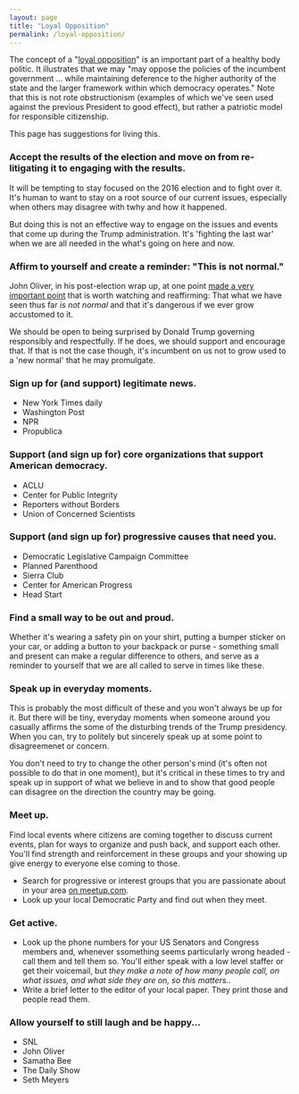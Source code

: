 ```yaml
---
layout: page
title: "Loyal Opposition"
permalink: /loyal-opposition/
---
```

  
The concept of a "[loyal opposition](https://en.wikipedia.org/wiki/Loyal_opposition)" is an important part of a healthy body politic.  It illustrates that we may "may oppose the policies of the incumbent government ... while maintaining deference to the higher authority of the state and the larger framework within which democracy operates."  Note that this is not rote obstructionism (examples of which we've seen used against the previous President to good effect), but rather a patriotic model for responsible citizenship.  

This page has suggestions for living this.    
   
    
### Accept the results of the election and move on from re-litigating it to engaging with the results. 

It will be tempting to stay focused on the 2016 election and to fight over it.  It's human to want to stay on a root source of our current issues, especially when others may disagree with twhy and how it happened.  

But doing this is not an effective way to engage on the issues and events that come up during the Trump administration.  It's 'fighting the last war' when we are all needed in the what's going on here and now.   

### Affirm to yourself and create a reminder: "This is not normal."  

John Oliver, in his post-election wrap up, at one point [made a very important point](https://youtu.be/-rSDUsMwakI?t=22m29s) that is worth watching and reaffirming:  That what we have seen thus far *is not normal* and that it's dangerous if we ever grow accustomed to it.   

We should be open to being surprised by Donald Trump governing responsibly and respectfully.  If he does, we should support and encourage that.  If that is not the case though, it's incumbent on us not to grow used to a 'new normal' that he may promulgate.  

### Sign up for (and support) legitimate news.  

  * New York Times daily 
  * Washington Post 
  * NPR
  * Propublica

### Support (and sign up for) core organizations that support American democracy.  

* ACLU
* Center for Public Integrity
* Reporters without Borders
* Union of Concerned Scientists

### Support (and sign up for) progressive causes that need you.  

* Democratic Legislative Campaign Committee 
* Planned Parenthood
* Sierra Club
* Center for American Progress
* Head Start


### Find a small way to be out and proud.  

Whether it's wearing a safety pin on your shirt, putting a bumper sticker on your car, or adding a button to your backpack or purse - something small and present can make a regular difference to others, and serve as a reminder to yourself that we are all called to serve in times like these.  

### Speak up in everyday moments.  

This is probably the most difficult of these and you won't always be up for it.  But there will be tiny, everyday moments when someone around you casually affirms the some of the disturbing trends of the Trump presidency.  When you can, try to politely but sincerely speak up at some point to disagreemenet or concern.  

You don't need to try to change the other person's mind (it's often not possible to do that in one moment), but it's critical in these times to try and speak up in support of what we believe in and to show that good people can disagree on the direction the country may be going.  

### Meet up.  

Find local events where citizens are coming together to discuss current events, plan for ways to organize and push back, and support each other.  You'll find strength and reinforcement in these groups and your showing up give energy to everyone else coming to those.  

* Search for progressive or interest groups that you are passionate about in your area [on meetup.com](https://www.meetup.com/).  
* Look up your local Democratic Party and find out when they meet.  

### Get active.  

* Look up the phone numbers for your US Senators and Congress members and, whenever ssomething seems particularly wrong headed - call them and tell them so.  You'll either speak with a low level staffer or get their voicemail, but *they make a note of how many people call, on what issues, and what side they are on, so this matters.*.  
* Write a brief letter to the editor of your local paper.  They print those and people read them.  

### Allow yourself to still laugh and be happy...

* SNL 
* John Oliver
* Samatha Bee
* The Daily Show 
* Seth Meyers


